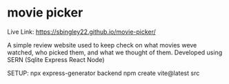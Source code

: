 # movie picker

Live Link: https://sbingley22.github.io/movie-picker/

A simple review website used to keep check on what movies weve watched, who picked them, and what we thought of them.
Developed using SERN (Sqlite Express React Node)

SETUP:
npx express-generator backend
npm create vite@latest src

